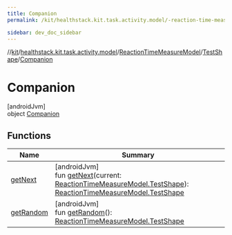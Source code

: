 ```yaml
---
title: Companion
permalink: /kit/healthstack.kit.task.activity.model/-reaction-time-measure-model/-test-shape/-companion/index.html

sidebar: dev_doc_sidebar
---
```

//[kit](../../../../../kit.html)/[healthstack.kit.task.activity.model](../../../index.html)/[ReactionTimeMeasureModel](../../index.html)/[TestShape](../index.html)/[Companion](index.html)



# Companion



[androidJvm]\
object [Companion](index.html)



## Functions


| Name | Summary |
|---|---|
| [getNext](get-next.html) | [androidJvm]<br>fun [getNext](get-next.html)(current: [ReactionTimeMeasureModel.TestShape](../index.html)): [ReactionTimeMeasureModel.TestShape](../index.html) |
| [getRandom](get-random.html) | [androidJvm]<br>fun [getRandom](get-random.html)(): [ReactionTimeMeasureModel.TestShape](../index.html) |

